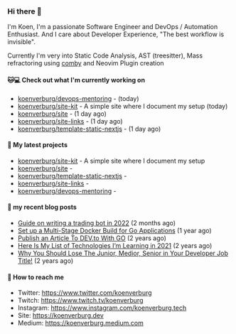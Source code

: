 ### Hi there 👋

I'm Koen, I'm a passionate Software Engineer and DevOps / Automation Enthusiast. And I care about Developer Experience, "The best workflow is invisible".

Currently I'm very into Static Code Analysis, AST (treesitter), Mass refractoring using [comby](https://comby.dev) and Neovim Plugin creation

#### 🐱💻  Check out what I'm currently working on

- [koenverburg/devops-mentoring](https://github.com/koenverburg/devops-mentoring) -  (today)
- [koenverburg/site-kit](https://github.com/koenverburg/site-kit) - A simple site where I document my setup (today)
- [koenverburg/site](https://github.com/koenverburg/site) -  (1 day ago)
- [koenverburg/site-links](https://github.com/koenverburg/site-links) -  (1 day ago)
- [koenverburg/template-static-nextjs](https://github.com/koenverburg/template-static-nextjs) -  (1 day ago)

#### 👀 My latest projects

- [koenverburg/site-kit](https://github.com/koenverburg/site-kit) - A simple site where I document my setup
- [koenverburg/site](https://github.com/koenverburg/site) - 
- [koenverburg/template-static-nextjs](https://github.com/koenverburg/template-static-nextjs) - 
- [koenverburg/site-links](https://github.com/koenverburg/site-links) - 
- [koenverburg/devops-mentoring](https://github.com/koenverburg/devops-mentoring) - 

#### 📜 my recent blog posts

- [Guide on writing a trading bot in 2022](https://koenverburg.medium.com/guide-on-writing-a-trading-bot-in-2022-56051df4e0ef?source=rss-405b29f48feb------2) (2 months ago)
- [Set up a Multi-Stage Docker Build for Go Applications](https://medium.com/codex/set-up-a-multi-stage-docker-build-for-go-applications-a37113791b4f?source=rss-405b29f48feb------2) (1 year ago)
- [Publish an Article To DEV.to With GO](https://koenverburg.medium.com/publish-an-article-to-dev-to-with-go-48f5f8a64aa6?source=rss-405b29f48feb------2) (2 years ago)
- [Here Is My List of Technologies I’m Learning in 2021](https://medium.com/codex/here-is-my-list-of-technologies-im-learning-in-2021-e1aa6041ceac?source=rss-405b29f48feb------2) (2 years ago)
- [Why You Should Lose The Junior, Medior, Senior in Your Developer Job Title!](https://koenverburg.medium.com/why-you-should-lose-the-junior-medior-senior-in-your-developer-job-title-ff522b4ceee4?source=rss-405b29f48feb------2) (2 years ago)

#### 📨 How to reach me

- Twitter: https://www.twitter.com/koenverburg
- Twitch: https://www.twitch.tv/koenverburg
- Instagram: https://www.instagram.com/koenverburg.tech
- Site: https://koenverburg.dev
- Medium: https://koenverburg.medium.com
